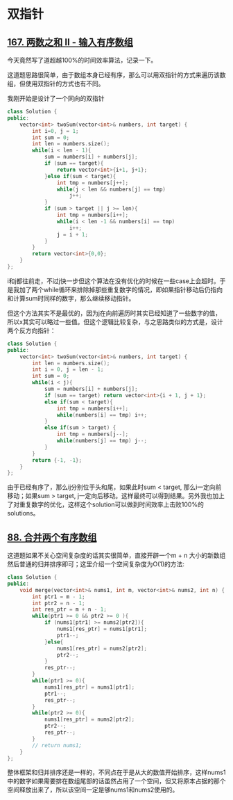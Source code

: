 # 双指针

## [167. 两数之和 II - 输入有序数组](https://leetcode.cn/problems/two-sum-ii-input-array-is-sorted/description/)


今天竟然写了道超越100%的时间效率算法，记录一下。

这道题思路很简单，由于数组本身已经有序，那么可以用双指针的方式来遍历该数组，但使用双指针的方式也有不同。

我刚开始是设计了一个同向的双指针

```C++
class Solution {
public:
    vector<int> twoSum(vector<int>& numbers, int target) {
        int i=0, j = 1;
        int sum = 0;
        int len = numbers.size();
        while(i < len - 1){
            sum = numbers[i] + numbers[j];
            if (sum == target){
                return vector<int>{i+1, j+1};
            }else if(sum < target){
                int tmp = numbers[j++];
                while(j < len && numbers[j] == tmp)
                    j++;
            }
            if (sum > target || j >= len){
                int tmp = numbers[i++];
                while(i < len -1 && numbers[i] == tmp)
                    i++;
                j = i + 1;
            }
        }
        return vector<int>{0,0};
    }
};
```

i和j都往前走，不过j快一步但这个算法在没有优化的时候在一些case上会超时。于是我加了两个while循环来排除掉那些重复数字的情况，即如果指针移动后仍指向和计算sum时同样的数字，那么继续移动指针。

但这个方法其实不是最优的，因为j在向前遍历时其实已经知道了一些数字的值，所以x其实可以略过一些值。但这个逻辑比较复杂，与之思路类似的方式是，设计两个反方向指针：

```C++
class Solution {
public:
    vector<int> twoSum(vector<int>& numbers, int target) {
        int len = numbers.size();
        int i = 0, j = len - 1;
        int sum = 0;
        while(i < j){
            sum = numbers[i] + numbers[j];
            if (sum == target) return vector<int>{i + 1, j + 1};
            else if(sum < target){
                int tmp = numbers[i++];
                while(numbers[i] == tmp) i++;
            }
            else if(sum > target) {
                int tmp = numbers[j--];
                while(numbers[j] == tmp) j--;
            }
        }
        return {-1, -1};
    }
};
```

由于已经有序了，那么ij分别位于头和尾，如果此时sum < target, 那么i一定向前移动；如果sum > target, j一定向后移动。这样最终可以得到结果。另外我也加上了对重复数字的优化，这样这个solution可以做到时间效率上击败100%的solutions。

## [88. 合并两个有序数组](https://leetcode.cn/problems/merge-sorted-array/description/)

这道题如果不关心空间复杂度的话其实很简单，直接开辟一个m + n 大小的新数组然后普通的归并排序即可；这里介绍一个空间复杂度为O(1)的方法:

```C++
class Solution {
public:
    void merge(vector<int>& nums1, int m, vector<int>& nums2, int n) {
        int ptr1 = m - 1;
        int ptr2 = n - 1;
        int res_ptr = m + n - 1;
        while(ptr1 >= 0 && ptr2 >= 0 ){
            if (nums1[ptr1] >= nums2[ptr2]){
                nums1[res_ptr] = nums1[ptr1];
                ptr1--;
            }else{
                nums1[res_ptr] = nums2[ptr2];
                ptr2--;
            }
            res_ptr--;
        }
        while(ptr1 >= 0){
            nums1[res_ptr] = nums1[ptr1];
            ptr1--;
            res_ptr--;
        }
        while(ptr2 >= 0){
            nums1[res_ptr] = nums2[ptr2];
            ptr2--;
            res_ptr--;
        }
        // return nums1;
    }
};
```

整体框架和归并排序还是一样的，不同点在于是从大的数值开始排序，这样nums1中的数字如果需要排在数组尾部的话虽然占用了一个空间，但又将原本占据的那个空间释放出来了，所以该空间一定是够nums1和nums2使用的。